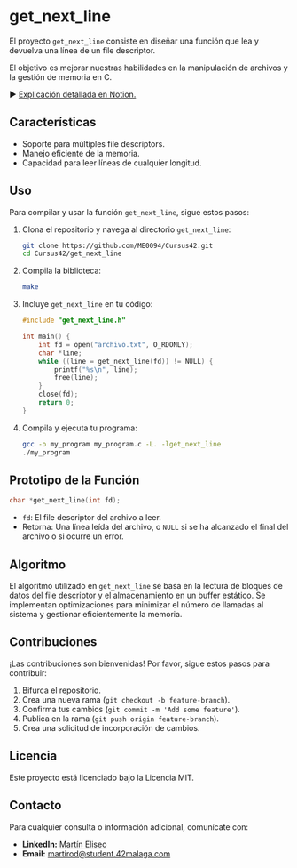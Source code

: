 # get_next_line

El proyecto `get_next_line` consiste en diseñar una función que lea y devuelva una línea de un file descriptor.

El objetivo es mejorar nuestras habilidades en la manipulación de archivos y la gestión de memoria en C.

► [Explicación detallada en Notion.](https://www.notion.so/get_next_line-4d494f9d9a974eb8b0c33857835ae12b)

## Características
- Soporte para múltiples file descriptors.
- Manejo eficiente de la memoria.
- Capacidad para leer líneas de cualquier longitud.

## Uso
Para compilar y usar la función `get_next_line`, sigue estos pasos:

1. Clona el repositorio y navega al directorio `get_next_line`:
    ```bash
    git clone https://github.com/ME0094/Cursus42.git
    cd Cursus42/get_next_line
    ```

2. Compila la biblioteca:
    ```bash
    make
    ```

3. Incluye `get_next_line` en tu código:
    ```c
    #include "get_next_line.h"

    int main() {
        int fd = open("archivo.txt", O_RDONLY);
        char *line;
        while ((line = get_next_line(fd)) != NULL) {
            printf("%s\n", line);
            free(line);
        }
        close(fd);
        return 0;
    }
    ```

4. Compila y ejecuta tu programa:
    ```bash
    gcc -o my_program my_program.c -L. -lget_next_line
    ./my_program
    ```

## Prototipo de la Función
```c
char *get_next_line(int fd);
```
- `fd`: El file descriptor del archivo a leer.
- Retorna: Una línea leída del archivo, o `NULL` si se ha alcanzado el final del archivo o si ocurre un error.

## Algoritmo
El algoritmo utilizado en `get_next_line` se basa en la lectura de bloques de datos del file descriptor y el almacenamiento en un buffer estático. Se implementan optimizaciones para minimizar el número de llamadas al sistema y gestionar eficientemente la memoria.

## Contribuciones
¡Las contribuciones son bienvenidas! Por favor, sigue estos pasos para contribuir:

1. Bifurca el repositorio.
2. Crea una nueva rama (`git checkout -b feature-branch`).
3. Confirma tus cambios (`git commit -m 'Add some feature'`).
4. Publica en la rama (`git push origin feature-branch`).
5. Crea una solicitud de incorporación de cambios.

## Licencia
Este proyecto está licenciado bajo la Licencia MIT.

## Contacto
Para cualquier consulta o información adicional, comunícate con:

- **LinkedIn:** [Martín Eliseo](https://www.linkedin.com/in/martin-eliseo/)
- **Email:** martirod@student.42malaga.com
